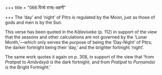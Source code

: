 +++
title = "066 पित्र्ये रात्र्य्-अहनी"

+++
The ‘day’ and ‘night’ of Pitṛs is regulated by the Moon, just as those
of gods and men is by the Sun.

This verse has been quoted in the *Kālaviveka* (p. 112) in support of
the view that the seasons and other calculations are not governed by the
‘Lunar Month,’—which only serves the purpose of being the ‘Day-Night’ of
Pitṛs; the darker fortnight being their ‘day,’ and the brighter
fortnight ‘night’.

The same work quotes it again on p. 308, in support of the view that
‘from *Pratipat* to *Amāvāsyā* is the dark fortnight, and from
*Pratipat* to *Purṇamāsi* is the Bright Fortnight.’


